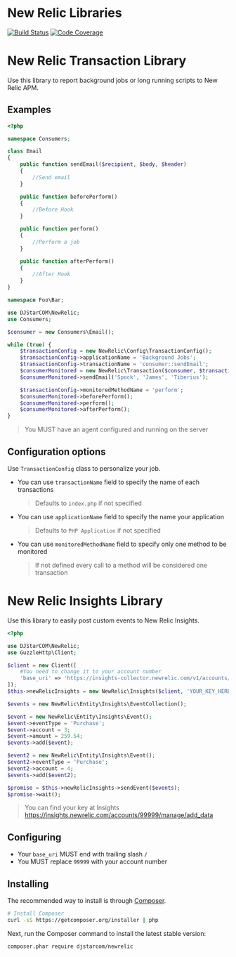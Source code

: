 New Relic Libraries
==========================

[![Build Status](https://travis-ci.org/DJStarCOM/newrelic.svg?branch=master)](https://travis-ci.org/DJStarCOM/newrelic)
[![Code Coverage](https://scrutinizer-ci.com/g/DJStarCOM/newrelic/badges/coverage.png?b=master)](https://scrutinizer-ci.com/g/DJStarCOM/newrelic/?branch=master)

New Relic Transaction Library
==========================

Use this library to report background jobs or long running scripts to New Relic APM.

## Examples

```php
<?php

namespace Consumers;

class Email
{
    public function sendEmail($recipient, $body, $header)
    {
        //Send email
    }

    public function beforePerform()
    {
        //Before Hook
    }

    public function perform()
    {
        //Perform a job
    }

    public function afterPerform()
    {
        //After Hook
    }
}

namespace Foo\Bar;

use DJStarCOM\NewRelic;
use Consumers;

$consumer = new Consumers\Email();

while (true) {
    $transactionConfig = new NewRelic\Config\TransactionConfig();
    $transactionConfig->applicationName = 'Background Jobs';
    $transactionConfig->transactionName = 'consumer::sendEmail';
    $consumerMonitored = new NewRelic\Transaction($consumer, $transactionConfig);
    $consumerMonitored->sendEmail('Spock', 'James', 'Tiberius');

    $transactionConfig->monitoredMethodName = 'perform';
    $consumerMonitored->beforePerform();
    $consumerMonitored->perform();
    $consumerMonitored->afterPerform();
}
```

> You MUST have an agent configured and running on the server

## Configuration options

Use `TransactionConfig` class to personalize your job.

- You can use `transactionName` field to specify the name of each transactions
    > Defaults to `index.php` if not specified

- You can use `applicationName` field to specify the name your application
    > Defaults to `PHP Application` if not specified

- You can use `monitoredMethodName` field to specify only one method to be monitored
    > If not defined every call to a method will be considered one transaction

New Relic Insights Library
==========================

Use this library to easily post custom events to New Relic Insights.

```php
<?php

use DJStarCOM\NewRelic;
use GuzzleHttp\Client;

$client = new Client([
    #You need to change it to your account number
    'base_uri' => 'https://insights-collector.newrelic.com/v1/accounts/99999/'
]);
$this->newRelicInsights = new NewRelic\Insights($client, 'YOUR_KEY_HERE');

$events = new NewRelic\Entity\Insights\EventCollection();

$event = new NewRelic\Entity\Insights\Event();
$event->eventType = 'Purchase';
$event->account = 3;
$event->amount = 259.54;
$events->add($event);

$event2 = new NewRelic\Entity\Insights\Event();
$event2->eventType = 'Purchase';
$event2->account = 4;
$events->add($event2);

$promise = $this->newRelicInsights->sendEvent($events);
$promise->wait();
```

> You can find your key at Insights https://insights.newrelic.com/accounts/99999/manage/add_data

## Configuring

* Your `base_uri` MUST end with trailing slash `/`
* You MUST replace `99999` with your account number

## Installing

The recommended way to install is through
[Composer](http://getcomposer.org).

```bash
# Install Composer
curl -sS https://getcomposer.org/installer | php
```

Next, run the Composer command to install the latest stable version:

```bash
composer.phar require djstarcom/newrelic
```
